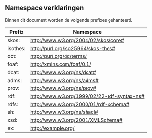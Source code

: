 ## Namespace verklaringen

Binnen dit document worden de volgende prefixes gehanteerd.

| Prefix     | Namespace                                       |
| ---------- | ----------------------------------------------- |
| skos:      | http://www.w3.org/2004/02/skos/core#            |
| isothes:   | http://purl.org/iso25964/skos-thes#             |
| dct:       | http://purl.org/dc/terms/                       |
| foaf:      | http://xmlns.com/foaf/0.1/                      |
| dcat:      | http://www.w3.org/ns/dcat#                      |
| adms:      | http://www.w3.org/ns/adms#                      |
| prov:      | http://www.w3.org/ns/prov#                      |
| rdf:       | http://www.w3.org/1999/02/22-rdf-syntax-ns#     |
| rdfs:      | http://www.w3.org/2000/01/rdf-schema#           |
| sh:        | http://www.w3.org/ns/shacl#                     |
| xsd:       | http://www.w3.org/2001/XMLSchema#               |
| ex:        | http://example.org/                             |
